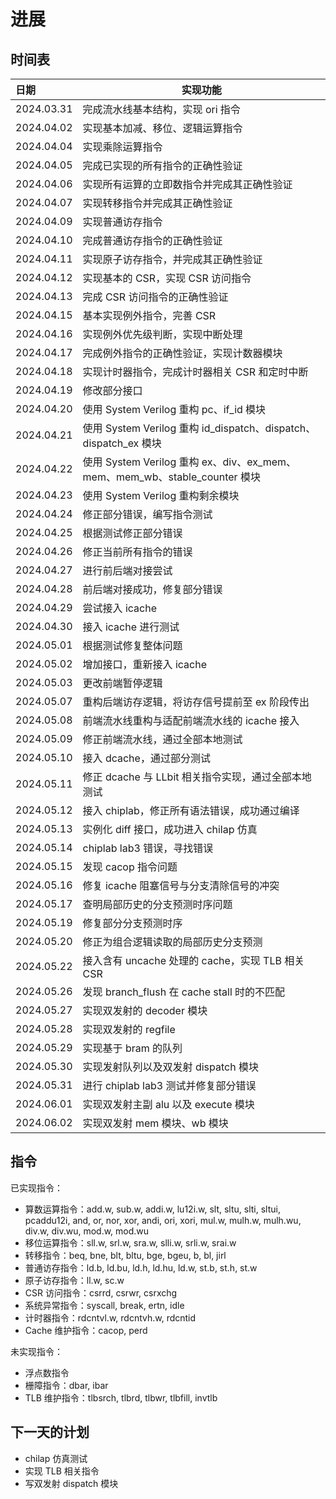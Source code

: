# 进展

## 时间表

| 日期         | 实现功能                  |
|:---------- | --------------------- |
| 2024.03.31 | 完成流水线基本结构，实现 ori 指令   |
| 2024.04.02 | 实现基本加减、移位、逻辑运算指令      |
| 2024.04.04 | 实现乘除运算指令              |
| 2024.04.05 | 完成已实现的所有指令的正确性验证      |
| 2024.04.06 | 实现所有运算的立即数指令并完成其正确性验证 |
| 2024.04.07 | 实现转移指令并完成其正确性验证       |
| 2024.04.09 | 实现普通访存指令              |
| 2024.04.10 | 完成普通访存指令的正确性验证        |
| 2024.04.11 | 实现原子访存指令，并完成其正确性验证    |
| 2024.04.12 | 实现基本的 CSR，实现 CSR 访问指令 |
| 2024.04.13 | 完成 CSR 访问指令的正确性验证 |
| 2024.04.15 | 基本实现例外指令，完善 CSR |
| 2024.04.16 | 实现例外优先级判断，实现中断处理 |
| 2024.04.17 | 完成例外指令的正确性验证，实现计数器模块 |
| 2024.04.18 | 实现计时器指令，完成计时器相关 CSR 和定时中断 |
| 2024.04.19 | 修改部分接口 |
| 2024.04.20 | 使用 System Verilog 重构 pc、if_id 模块 |
| 2024.04.21 | 使用 System Verilog 重构 id_dispatch、dispatch、dispatch_ex 模块 |
| 2024.04.22 | 使用 System Verilog 重构 ex、div、ex_mem、mem、mem_wb、stable_counter 模块 |
| 2024.04.23 | 使用 System Verilog 重构剩余模块 |
| 2024.04.24 | 修正部分错误，编写指令测试 |
| 2024.04.25 | 根据测试修正部分错误 |
| 2024.04.26 | 修正当前所有指令的错误 |
| 2024.04.27 | 进行前后端对接尝试 |
| 2024.04.28 | 前后端对接成功，修复部分错误 |
| 2024.04.29 | 尝试接入 icache |
| 2024.04.30 | 接入 icache 进行测试 |
| 2024.05.01 | 根据测试修复整体问题 |
| 2024.05.02 | 增加接口，重新接入 icache |
| 2024.05.03 | 更改前端暂停逻辑 |
| 2024.05.07 | 重构后端访存逻辑，将访存信号提前至 ex 阶段传出 |
| 2024.05.08 | 前端流水线重构与适配前端流水线的 icache 接入 |
| 2024.05.09 | 修正前端流水线，通过全部本地测试 |
| 2024.05.10 | 接入 dcache，通过部分测试 |
| 2024.05.11 | 修正 dcache 与 LLbit 相关指令实现，通过全部本地测试 |
| 2024.05.12 | 接入 chiplab，修正所有语法错误，成功通过编译 |
| 2024.05.13 | 实例化 diff 接口，成功进入 chilap 仿真 |
| 2024.05.14 | chiplab lab3 错误，寻找错误 |
| 2024.05.15 | 发现 cacop 指令问题 |
| 2024.05.16 | 修复 icache 阻塞信号与分支清除信号的冲突 |
| 2024.05.17 | 查明局部历史的分支预测时序问题 |
| 2024.05.19 | 修复部分分支预测时序 |
| 2024.05.20 | 修正为组合逻辑读取的局部历史分支预测 |
| 2024.05.22 | 接入含有 uncache 处理的 cache，实现 TLB 相关 CSR |  
| 2024.05.26 | 发现 branch_flush 在 cache stall 时的不匹配 |
| 2024.05.27 | 实现双发射的 decoder 模块 |
| 2024.05.28 | 实现双发射的 regfile |
| 2024.05.29 | 实现基于 bram 的队列 |
| 2024.05.30 | 实现发射队列以及双发射 dispatch 模块 |
| 2024.05.31 | 进行 chiplab lab3 测试并修复部分错误 |
| 2024.06.01 | 实现双发射主副 alu 以及 execute 模块 |
| 2024.06.02 | 实现双发射 mem 模块、wb 模块 |

## 指令

已实现指令：

- 算数运算指令：add.w, sub.w, addi.w, lu12i.w, slt, sltu, slti, sltui, pcaddu12i, and, or, nor, xor, andi, ori, xori, mul.w, mulh.w, mulh.wu, div.w, div.wu, mod.w, mod.wu
- 移位运算指令：sll.w, srl.w, sra.w, slli.w, srli.w, srai.w
- 转移指令：beq, bne, blt, bltu, bge, bgeu, b, bl, jirl
- 普通访存指令：ld.b, ld.bu, ld.h, ld\.hu, ld.w, st.b, st.h, st.w
- 原子访存指令：ll.w, sc.w
- CSR 访问指令：csrrd, csrwr, csrxchg
- 系统异常指令：syscall, break, ertn, idle
- 计时器指令：rdcntvl.w, rdcntvh.w, rdcntid
- Cache 维护指令：cacop, perd

未实现指令：

- 浮点数指令
- 栅障指令：dbar, ibar
- TLB 维护指令：tlbsrch, tlbrd, tlbwr, tlbfill, invtlb

## 下一天的计划

- chilap 仿真测试
- 实现 TLB 相关指令
- 写双发射 dispatch 模块
